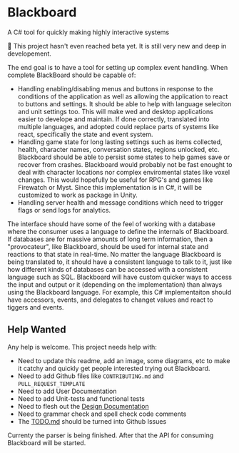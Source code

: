 # Blackboard

A C# tool for quickly making highly interactive systems

🌱 This project hasn't even reached beta yet. It is still very new and deep in developement.

The end goal is to have a tool for setting up complex event handling.
When complete BlackBoard should be capable of:

- Handling enabling/disabling menus and buttons in response to the conditions of the application
  as well as allowing the application to react to buttons and settings.
  It should be able to help with language seleciton and unit settings too.
  This will make wed and desktop applications easier to develope and maintain.
  If done correctly, translated into multiple languages, and adopted could replace parts of systems like react, specifically the state and event system.
- Handling game state for long lasting settings such as items collected, health, character names, conversation states, regions unlocked, etc.
  Blackboard should be able to persist some states to help games save or recover from crashes.
  Blackboard would probably not be fast enought to deal with character locations nor complex enviromental states like voxel changes.
  This would hopefully be useful for RPG's and games like Firewatch or Myst.
  Since this implementation is in C#, it will be customized to work as package in Unity.
- Handling server health and message conditions which need to trigger flags or send logs for analytics.

The interface should have some of the feel of working with a database where the consumer uses a language to define the internals of Blackboard.
If databases are for massive amounts of long term information, then a "provocateur", like Blackboard, should be used for internal state and reactions
to that state in real-time. No matter the language Blackboard is being translated to, it should have a consistent language to talk to it,
just like how different kinds of databases can be accessed with a consistent language such as SQL. Blackboard will have custom quicker ways
to access the input and output or it (depending on the implementation) than always using the Blackboard language. For example, this C#
implementaiton should have accessors, events, and delegates to changet values and react to tiggers and events. 

## Help Wanted

Any help is welcome. This project needs help with:

- Need to update this readme, add an image, some diagrams, etc to make it catchy and quickly get people interested trying out Blackboard.
- Need to add Github files like `CONTRIBUTING.md` and `PULL_REQUEST_TEMPLATE`
- Need to add User Documentation
- Need to add Unit-tests and functional tests
- Need to flesh out the [Design Documentation](https://github.com/Grant-Nelson/BlackboardCSharp/blob/main/Blackboard/Documentation/Design.md)
- Need to grammar check and spell check code comments
- The [TODO.md](https://github.com/Grant-Nelson/BlackboardCSharp/blob/main/Blackboard/Documentation/TODO.md) should be turned into Github Issues

Currenty the parser is being finished. After that the API for consuming Blackboard will be started.
